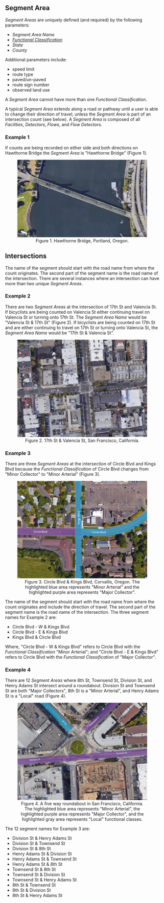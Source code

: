 ## Segment Area

_Segment Areas_ are uniquely defined (and required) by the following parameters:
* _Segment Area Name_
* [_Functional Classification_](https://github.com/PSUTrec/documentation/blob/master/documents/paramenter-definitions.md)
* _State_
* _County_

Additional parameters include:
* speed limit
* route type
* paved/un-paved
* route sign number
* observed land use

A _Segment Area_ cannot have more than one _Functional Classification_.

A typical _Segment Area_ extends along a road or pathway until a user is able to change their direction of travel, unless the _Segment Area_ is part of an intersection count (see below). A _Segment Area_ is composed of all _Facilities_, _Detectors_, _Flows_, and _Flow Detectors_.

### Example 1
If counts are being recorded on either side and both directions on Hawthorne Bridge the _Segment Area_ is "Hawthorne Bridge" (Figure 1).

<figure align = "center">
<img src="https://github.com/PSUTrec/documentation/blob/master/images/HawthorneBridge.jpg" width="500">
<figcaption>Figure 1. Hawthorne Bridge, Portland, Oregon.</figcaption>
</figure>  

## Intersections
The name of the segment should start with the road name from where the count originates. The second part of the segment name is the road name of the intersection. There are several instances where an intersection can have more than two unique _Segment Areas_.

### Example 2
There are two _Segment Areas_ at the intersection of 17th St and Valencia St. If bicyclists are being counted on Valencia St either continuing travel on Valencia St or turning onto 17th St. The _Segment Area Name_ would be "Valencia St & 17th St" (Figure 2). If bicyclists are being counted on 17th St and are either continuing to travel on 17th St or turning onto Valencia St, the _Segment Area Name_ would be "17th St & Valencia St".

<figure align = "center">
<img src="https://github.com/PSUTrec/documentation/blob/master/images/17thSt%26ValenciaSt_fig1.png" width="500">
<figcaption>Figure 2. 17th St & Valencia St, San Francisco, California.</figcaption>
</figure>  

### Example 3
There are three _Segment Areas_ at the intersection of Circle Blvd and Kings Blvd because the _Functional Classification_ of Circle Blvd changes from "Minor Collector" to "Minor Arterial" (Figure 3).

<figure align="center">
<img src="https://github.com/PSUTrec/documentation/blob/master/images/CircleBlvd%26KingsBlvd_fig2.png" width="500">
<figcaption>Figure 3. Circle Blvd & Kings Blvd, Corvallis, Oregon. The highlighted blue area represents "Minor Arterial" and the highlighted purple area represents "Major Collector".</figcaption>
</figure>

The name of the segment should start with the road name from where the count originates and include the direction of travel. The second part of the segment name is the road name of the intersection. The three segment names for Example 2 are:
- Circle Blvd - W & Kings Blvd
- Circle Blvd - E & Kings Blvd
- Kings Blvd & Circle Blvd

Where, "Circle Blvd - W & Kings Blvd" refers to Circle Blvd with the _Functional Classification_ "Minor Arterial"; and "Circle Blvd - E & Kings Blvd" refers to Circle Blvd with the _Functional Classification_ of "Major Collector".

### Example 4
There are 12 _Segment Areas_ where 8th St, Townsend St, Division St, and Henry Adams St intersect around a roundabout. Division St and Townsend St are both "Major Collectors", 8th St is a "Minor Arterial", and Henry Adams St is a "Local" road (Figure 4).

<figure align="center">
<img src="https://github.com/PSUTrec/documentation/blob/master/images/8thSt%26TownsendSt_fig3.png" width="500">
<figcaption>Figure 4. A five way roundabout in San Francisco, California. The highlighted blue area represents "Minor Arterial", the highlighted purple area represents "Major Collector", and the highlighted gray area represents "Local" functional classes.</figcaption>
</figure>

The 12 segment names for Example 3 are:
- Division St & Henry Adams St
- Division St & Townsend St
- Division St & 8th St
- Henry Adams St & Division St
- Henry Adams St & Townsend St
- Henry Adams St & 8th St
- Townsend St & 8th St
- Townsend St & Division St
- Townsend St & Henry Adams St
- 8th St & Townsend St
- 8th St & Division St
- 8th St & Henry Adams St
